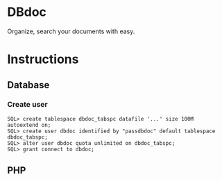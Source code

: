 # DBdoc

Organize, search your documents with easy.


# Instructions

## Database

### Create user

```
SQL> create tablespace dbdoc_tabspc datafile '...' size 100M autoextend on;
SQL> create user dbdoc identified by "passdbdoc" default tablespace dbdoc_tabspc;
SQL> alter user dbdoc quota unlimited on dbdoc_tabspc;
SQL> grant connect to dbdoc;

```

## PHP


